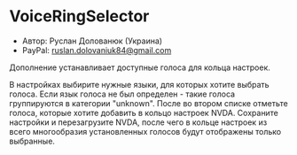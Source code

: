 # VoiceRingSelector

* Автор: Руслан Долованюк (Украина)
* PayPal: ruslan.dolovaniuk84@gmail.com

Дополнение устанавливает доступные голоса для кольца настроек.

В настройках выбирите нужные языки, для которых хотите выбрать голоса.
Если язык голоса не был определен - такие голоса группируются в категории "unknown".
После во втором списке отметьте голоса, которые хотите добавить в кольцо настроек NVDA.
Сохраните настройки и перезагрузите NVDA, после чего в кольце настроек из всего многообразия установленных голосов будут отображены только выбранные.

